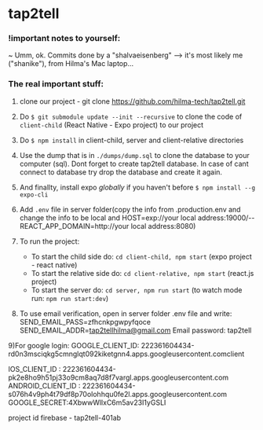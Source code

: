 # tap2tell

### !important notes to yourself:
~ Umm, ok. Commits done by a "shalvaeisenberg" --> it's most likely me ("shanike"), from Hilma's Mac laptop...


### The real important stuff:
1) clone our project - git clone https://github.com/hilma-tech/tap2tell.git

2) Do ```$ git submodule update --init --recursive``` to clone the code of ```client-child``` (React Native - Expo project) to our project 

3) Do ```$ npm install``` in client-child, server and client-relative directories


4) Use the dump that is in ```./dumps/dump.sql``` to clone the database to your computer (sql). Dont forget to create tap2tell database. In case of cant connect to database try drop the database and create it again. 

5) And finallty, install expo *globally* if you haven't before ```$ npm install --g expo-cli```

6) Add ```.env``` file in server folder(copy the info from .production.env and change the info to be local and HOST=exp://your local address:19000/--
REACT_APP_DOMAIN=http://your local address:8080)

7) To run the project:
    * To start the child side do: 
        ```cd client-child, npm start``` (expo project - react native)
    * To start the relative side do:
        ```cd client-relative, npm start``` (react.js project)
    * To start the server do:
        ```cd server, npm run start``` (to watch mode run: ```npm run start:dev```)

8) To use email verification, open in server folder .env file and write: SEND_EMAIL_PASS=zfhcnkpgwpyfqoce
SEND_EMAIL_ADDR=tap2tellhilma@gmail.com
Email password: tap2tell

9)For google login:
GOOGLE_CLIENT_ID: 222361604434-rd0n3msciqkg5cmnglqt092kiketgnn4.apps.googleusercontent.comclient 

IOS_CLIENT_ID : 222361604434-pk2e8ho9h51pj33o9cm8aq7d8f7vargl.apps.googleusercontent.com
ANDROID_CLIENT_ID : 222361604434-s076h4v9ph4t79df8p70olohhqu0fe2l.apps.googleusercontent.com
GOOGLE_SECRET:4XbwwWllxC6m5av23I1yGSLI


project id firebase - tap2tell-401ab
